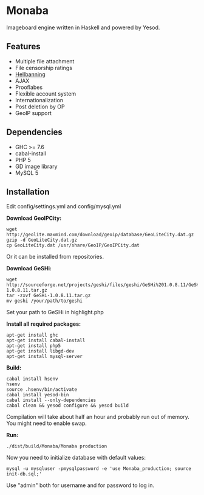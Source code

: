 Monaba
======

Imageboard engine written in Haskell and powered by Yesod.

Features
------
* Multiple file attachment
* File censorship ratings
* [Hellbanning](http://en.wikipedia.org/wiki/Hellbanning)
* AJAX
* Prooflabes
* Flexible account system
* Internationalization
* Post deletion by OP
* GeoIP support

Dependencies
------
* GHC >= 7.6
* cabal-install
* PHP 5
* GD image library
* MySQL 5

Installation
------
Edit config/settings.yml and config/mysql.yml

**Download GeoIPCity:**

    wget http://geolite.maxmind.com/download/geoip/database/GeoLiteCity.dat.gz
    gzip -d GeoLiteCity.dat.gz
    cp GeoLiteCity.dat /usr/share/GeoIP/GeoIPCity.dat

Or it can be installed from repositories.

**Download GeSHi:**

    wget http://sourceforge.net/projects/geshi/files/geshi/GeSHi%201.0.8.11/GeSHi-1.0.8.11.tar.gz
    tar -zxvf GeSHi-1.0.8.11.tar.gz
    mv geshi /your/path/to/geshi

Set your path to GeSHi in highlight.php

**Install all required packages:**

    apt-get install ghc
    apt-get install cabal-install
    apt-get install php5
    apt-get install libgd-dev
    apt-get install mysql-server

**Build:**

    cabal install hsenv
    hsenv
    source .hsenv/bin/activate
    cabal install yesod-bin
    cabal install --only-dependencies
    cabal clean && yesod configure && yesod build

Compilation will take about half an hour and probably run out of memory. You might need to enable swap.

**Run:**

    ./dist/build/Monaba/Monaba production

Now you need to initialize database with default values:

    mysql -u mysqluser -pmysqlpassword -e 'use Monaba_production; source init-db.sql;'

Use "admin" both for username and for password to log in.
